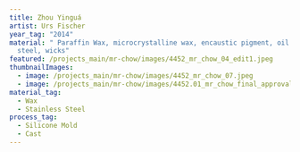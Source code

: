```yaml
---
title: Zhou Yinguá
artist: Urs Fischer
year_tag: "2014"
material: " Paraffin Wax, microcrystalline wax, encaustic pigment, oil paint,
  steel, wicks"
featured: /projects_main/mr-chow/images/4452_mr_chow_04_edit1.jpeg
thumbnailImages:
  - image: /projects_main/mr-chow/images/4452_mr_chow_07.jpeg
  - image: /projects_main/mr-chow/images/4452.01_mr_chow_final_approval_15.jpg
material_tag:
  - Wax
  - Stainless Steel
process_tag:
  - Silicone Mold
  - Cast
---
```

